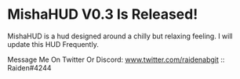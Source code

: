 # MishaHUD V0.3 Is Released!
MishaHUD is a hud designed around a chilly but relaxing feeling. I will update this HUD Frequently.

Message Me On Twitter Or Discord: www.twitter.com/raidenabgit :: Raiden#4244
